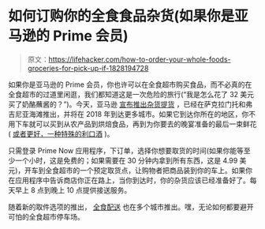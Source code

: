 # 如何订购你的全食食品杂货(如果你是亚马逊的 Prime 会员)

> 原文：<https://lifehacker.com/how-to-order-your-whole-foods-groceries-for-pick-up-if-1828194728>

如果你是亚马逊的 Prime 会员，你也许可以在全食超市购买食品，而不必真的在全食超市的过道里闲逛，我们都知道这是一次危险的旅行(“我是怎么花了 32 美元买了奶酪蘸酱的？”)。今天，亚马逊 [宣布推出杂货提货](https://media.wholefoodsmarket.com/news/amazon-introduces-grocery-pickup-in-as-little-as-30-minutes-from-select-who) ，已经在萨克拉门托和弗吉尼亚海滩推出，并将在 2018 年到达更多城市。如果它到达你所在的地区，你不用下车就可以买到从农产品到烘焙食品，再到为你要去的晚宴准备的最后一束鲜花( [或者更好，一种特殊的利口酒](https://lifehacker.com/dont-bring-flowers-to-a-party-1825288210) )。



只需登录 Prime Now 应用程序，下订单，选择你想要取货的时间(如果你能等至少一个小时，这是免费的；如果需要在 30 分钟内拿到所有东西，这是 4.99 美元)，开车到全食超市的一个预定取货点，让购物者把商品装到你的车上。如果你在应用程序中告诉商店你正在路上，当你到达时，你的杂货应该已经准备好了。每天早上 8 点到晚上 10 点提供接送服务。

随着新的取件选项的推出， [全食配送](https://delivery.wholefoodsmarket.com/) 也在多个城市推出。嘿，无论如何都要避开可怕的全食超市停车场。